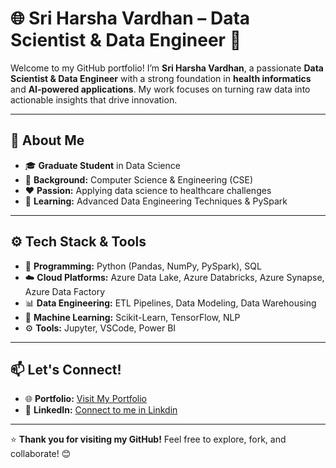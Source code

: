 # 🌐 Sri Harsha Vardhan – Data Scientist & Data Engineer 🚀

Welcome to my GitHub portfolio! I’m **Sri Harsha Vardhan**, a passionate **Data Scientist & Data Engineer** with a strong foundation in **health informatics** and **AI-powered applications**. My work focuses on turning raw data into actionable insights that drive innovation.  

---

## 🧠 About Me  
- 🎓 **Graduate Student** in Data Science  
- 💾 **Background:** Computer Science & Engineering (CSE)  
- ❤️ **Passion:** Applying data science to healthcare challenges  
- 🌱 **Learning:** Advanced Data Engineering Techniques & PySpark  

---

## ⚙️ Tech Stack & Tools  
- 🐍 **Programming:** Python (Pandas, NumPy, PySpark), SQL  
- ☁️ **Cloud Platforms:** Azure Data Lake, Azure Databricks, Azure Synapse, Azure Data Factory  
- 📊 **Data Engineering:** ETL Pipelines, Data Modeling, Data Warehousing  
- 🤖 **Machine Learning:** Scikit-Learn, TensorFlow, NLP  
- ⚙️ **Tools:** Jupyter, VSCode, Power BI  

---
## 📫 Let's Connect!  
- 🌐 **Portfolio:** [Visit My Portfolio](https://exquisite-meerkat-0fb0e0.netlify.app/)  
- 💼 **LinkedIn:** [Connect to me in Linkdin](https://www.linkedin.com/in/sriharshavardhanm/)  

---

⭐️ **Thank you for visiting my GitHub!** Feel free to explore, fork, and collaborate! 😊 
